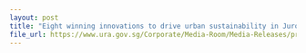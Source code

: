 ```yaml
---
layout: post
title: "Eight winning innovations to drive urban sustainability in Jurong Lake District"
file_url: https://www.ura.gov.sg/Corporate/Media-Room/Media-Releases/pr23-24
---
```

